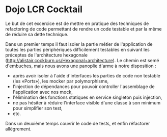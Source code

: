 Dojo LCR Cocktail
=================

Le but de cet excercice est de mettre en pratique des techniques de refactoring de code
permettant de rendre un code testable et par la même de réduire sa dette technique.

Dans un premier temps il faut isoler la partie métier de l'application de toutes les parties périphériques
difficilement testables en suivant les préceptes de l'architecture hexagonale (http://alistair.cockburn.us/Hexagonal+architecture).
Le chemin est semé d'embuches, mais nous avons une panoplie d'arme à notre disposition :
 * après avoir isoler à l'aide d'interfaces les parties de code non testable (les «Ports»), les mocker par polymorphisme,
 * l'injection de dépendances pour pouvoir controller l'assemblage de l'application avec nos mock,
 * l'élimination des fonctions statiques en service singleton puis injection,
 * ne pas hésiter à réduire l'interface visible d'une classe à son minimum pour simplifier son test,
 * etc.

Dans un deuxième temps couvrir le code de tests, et enfin réfactorer allègrement.

